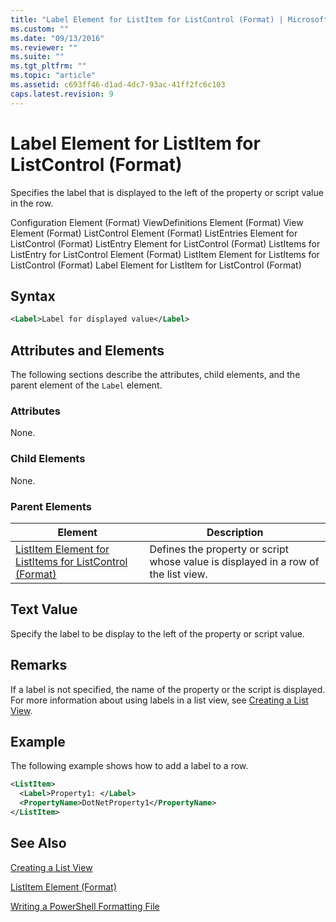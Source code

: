 ```yaml
---
title: "Label Element for ListItem for ListControl (Format) | Microsoft Docs"
ms.custom: ""
ms.date: "09/13/2016"
ms.reviewer: ""
ms.suite: ""
ms.tgt_pltfrm: ""
ms.topic: "article"
ms.assetid: c693ff46-d1ad-4dc7-93ac-41ff2fc6c103
caps.latest.revision: 9
---
```

# Label Element for ListItem for ListControl (Format)

Specifies the label that is displayed to the left of the property or script value in the row.

Configuration Element (Format)
ViewDefinitions Element (Format)
View Element (Format)
ListControl Element (Format)
ListEntries Element for ListControl (Format)
ListEntry Element for ListControl (Format)
ListItems for ListEntry for ListControl Element (Format)
ListItem Element for ListItems for ListControl (Format)
Label Element for ListItem for ListControl (Format)

## Syntax

```xml
<Label>Label for displayed value</Label>
```

## Attributes and Elements

The following sections describe the attributes, child elements, and the parent element of the `Label` element.

### Attributes

None.

### Child Elements

None.

### Parent Elements

|Element|Description|
|-------------|-----------------|
|[ListItem Element for ListItems for ListControl (Format)](./listitem-element-for-listitems-for-listcontrol-format.md)|Defines the property or script whose value is displayed in a row of the list view.|

## Text Value

Specify the label to be display to the left of the property or script value.

## Remarks

If a label is not specified, the name of the property or the script is displayed. For more information about using labels in a list view, see [Creating a List View](./creating-a-list-view.md).

## Example

The following example shows how to add a label to a row.

```xml
<ListItem>
  <Label>Property1: </Label>
  <PropertyName>DotNetProperty1</PropertyName>
</ListItem>

```

## See Also

[Creating a List View](./creating-a-list-view.md)

[ListItem Element (Format)](./listitem-element-for-listitems-for-listcontrol-format.md)

[Writing a PowerShell Formatting File](./writing-a-powershell-formatting-file.md)
